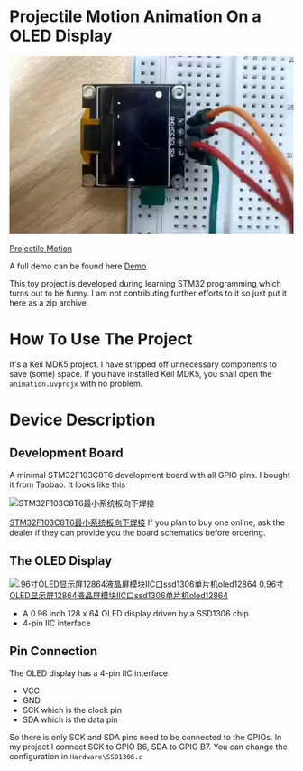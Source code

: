 # Projectile Motion Animation On a OLED Display

![Projectile Motion](demo.jpg)

[Projectile Motion](https://openstax.org/books/physics/pages/5-3-projectile-motion)

A full demo can be found here [Demo](https://www.bilibili.com/video/BV1wx4y197zZ/)

This toy project is developed during learning STM32 programming which turns out to be funny. I am not contributing further efforts to it so just put it here as a zip archive.

# How To Use The Project

It's a Keil MDK5 project. I have stripped off unnecessary components to save (some) space. If you have installed Keil MDK5, you shall open the `animation.uvprojx` with no problem.

# Device Description

## Development Board

A minimal STM32F103C8T6 development board with all GPIO pins. I bought it from Taobao. It looks like this

![STM32F103C8T6最小系统板向下焊接](https://gw.alicdn.com/bao/uploaded/i3/738263294/O1CN01BfOP8l1aChUAzDSZe_!!738263294.jpg_Q75.jpg_.webp)

[STM32F103C8T6最小系统板向下焊接](https://detail.tmall.com/item.htm?abbucket=12&id=535614102774&ns=1&spm=a230r.1.14.11.7df01e9dXupn4X&skuId=5194626899076)
If you plan to buy one online, ask the dealer if they can provide you the board schematics before ordering.

## The OLED Display

![.96寸OLED显示屏12864液晶屏模块IIC口ssd1306单片机oled12864](https://gd4.alicdn.com/imgextra/i4/3823701960/O1CN01OrPMC51QLj9c4ZWD4_!!3823701960.png_400x400.jpg)
[0.96寸OLED显示屏12864液晶屏模块IIC口ssd1306单片机oled12864](https://item.taobao.com/item.htm?spm=a1z10.5-c-s.w4002-23991449502.13.1add2b188hlbJk&id=565003400812)

- A 0.96 inch 128 x 64 OLED display driven by a SSD1306 chip
- 4-pin IIC interface

## Pin Connection

The OLED display has a 4-pin IIC interface

- VCC
- GND
- SCK which is the clock pin
- SDA which is the data pin

So there is only SCK and SDA pins need to be connected to the GPIOs. In my project I connect SCK to GPIO B6, SDA to GPIO B7. You can change the configuration in `Hardware\SSD1306.c`